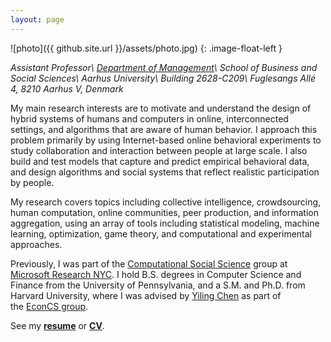 ```yaml
---
layout: page
---
```


![photo]({{ github.site.url }}/assets/photo.jpg)
{: .image-float-left }

*Assistant Professor\\
[Department of Management][mgmt-au]\\
School of Business and Social Sciences\\
Aarhus University\\
Building 2628-C209\\
Fuglesangs Allé 4, 8210 Aarhus V, Denmark*

[mgmt-au]: http://mgmt.au.dk/

My main research interests are to motivate and understand the design of hybrid
systems of humans and computers in online, interconnected settings, and
algorithms that are aware of human behavior. I approach this problem primarily
by using Internet-based online behavioral experiments to study collaboration and
interaction between people at large scale. I also build and test models that
capture and predict empirical behavioral data, and design algorithms and social
systems that reflect realistic participation by people.

My research covers topics including collective intelligence, crowdsourcing,
human computation, online communities, peer production, and information
aggregation, using an array of tools including statistical modeling, machine
learning, optimization, game theory, and computational and experimental
approaches.

Previously, I was part of the [Computational Social Science][css] group at [Microsoft Research NYC][msrnyc].
I hold B.S. degrees in Computer Science and Finance from the University of
Pennsylvania, and a S.M. and Ph.D. from Harvard University, where I was advised by [Yiling Chen][yiling] as part of the [EconCS group][econcs].

[econcs]: http://www.econcs.seas.harvard.edu
[yiling]: http://www.yiling.seas.harvard.edu
[msrnyc]: https://www.microsoft.com/en-us/research/lab/microsoft-research-new-york/
[css]: https://www.microsoft.com/en-us/research/group/computational-social-science/

See my [**resume**](/resume) or [**CV**](/cv).
